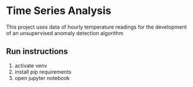 # Time Series Analysis
This project uses data of hourly temperature readings for the development of an unsupervised anomaly detection algorithm

## Run instructions
1. activate venv
2. install pip requirements
3. open jupyter notebook